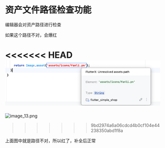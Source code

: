 # 资产文件路径检查功能


编辑器会对资产路径进行检查


如果这个路径不对，会爆红


<<<<<<< HEAD
![image_13.png](../../assets/images/image_13.png)
=======
![image_13.png](/images/image_13.png)
>>>>>>> 9bd2974a6a06cdcd4b0cf104e44238350abd1f8a


上面图中就是路径不对，所以红了，补全后正常


